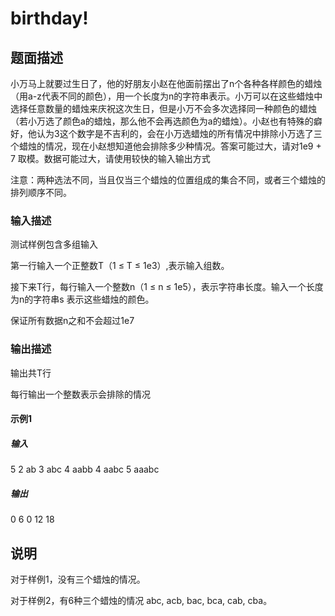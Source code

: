 # birthday!

## 题面描述

小万马上就要过生日了，他的好朋友小赵在他面前摆出了n个各种各样颜色的蜡烛（用a-z代表不同的颜色），用一个长度为n的字符串表示。小万可以在这些蜡烛中选择任意数量的蜡烛来庆祝这次生日，但是小万不会多次选择同一种颜色的蜡烛（若小万选了颜色a的蜡烛，那么他不会再选颜色为a的蜡烛）。小赵也有特殊的癖好，他认为3这个数字是不吉利的，会在小万选蜡烛的所有情况中排除小万选了三个蜡烛的情况，现在小赵想知道他会排除多少种情况。答案可能过大，请对1e9 + 7 取模。数据可能过大，请使用较快的输入输出方式

注意：两种选法不同，当且仅当三个蜡烛的位置组成的集合不同，或者三个蜡烛的排列顺序不同。

### 输入描述

测试样例包含多组输入

第一行输入一个正整数T（1 ≤ T ≤ 1e3）,表示输入组数。

接下来T行，每行输入一个整数n（1 ≤ n ≤ 1e5），表示字符串长度。输入一个长度为n的字符串s 表示这些蜡烛的颜色。

保证所有数据n之和不会超过1e7

### 输出描述

输出共T行

每行输出一个整数表示会排除的情况

#### 示例1

##### 输入

5
2
ab
3
abc
4
aabb
4
aabc
5
aaabc

##### 输出

0
6
0
12
18

## 说明

对于样例1，没有三个蜡烛的情况。

对于样例2，有6种三个蜡烛的情况 abc, acb, bac, bca, cab, cba。
